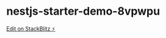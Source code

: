 # nestjs-starter-demo-8vpwpu

[Edit on StackBlitz ⚡️](https://stackblitz.com/edit/nestjs-starter-demo-8vpwpu)